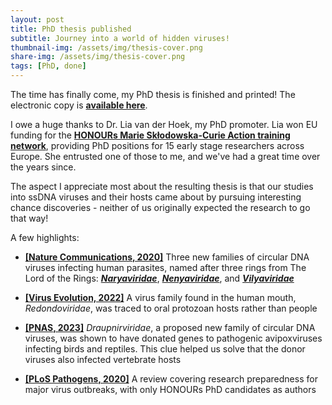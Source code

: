 ```yaml
---
layout: post
title: PhD thesis published
subtitle: Journey into a world of hidden viruses!
thumbnail-img: /assets/img/thesis-cover.png
share-img: /assets/img/thesis-cover.png
tags: [PhD, done]
---
```


The time has finally come, my PhD thesis is finished and printed! The electronic copy is [**available here**](https://hdl.handle.net/11245.1/1aceb7bf-ccb3-49ef-8ce5-31db8358545a).

I owe a huge thanks to Dr. Lia van der Hoek, my PhD promoter. Lia won EU funding for the [**HONOURs Marie Skłodowska-Curie Action training network**](https://www.honours.eu), providing PhD positions for 15 early stage researchers across Europe. She entrusted one of those to me, and we've had a great time over the years since.

The aspect I appreciate most about the resulting thesis is that our studies into ssDNA viruses and their hosts came about by pursuing interesting chance discoveries - neither of us originally expected the research to go that way!

A few highlights:

- [**[Nature Communications, 2020]**](https://www.nature.com/articles/s41467-020-18474-w) Three new families of circular DNA viruses infecting human parasites, named after three rings from The Lord of the Rings: [_**Naryaviridae**_](https://ictv.global/taxonomy/taxondetails?taxnode_id=202213283), [_**Nenyaviridae**_](https://ictv.global/taxonomy/taxondetails?taxnode_id=202213294), and [_**Vilyaviridae**_](https://ictv.global/taxonomy/taxondetails?taxnode_id=202213251)

- [**[Virus Evolution, 2022]**](https://academic.oup.com/ve/article/8/2/veac087/6702273) A virus family found in the human mouth, *Redondoviridae*, was traced to oral protozoan hosts rather than people

- [**[PNAS, 2023]**](https://www.pnas.org/doi/10.1073/pnas.2303844120) *Draupnirviridae*, a proposed new family of circular DNA viruses, was shown to have donated genes to pathogenic avipoxviruses infecting birds and reptiles. This clue helped us solve that the donor viruses also infected vertebrate hosts

- [**[PLoS Pathogens, 2020]**](https://journals.plos.org/plospathogens/article?id=10.1371/journal.ppat.1008902) A review covering research preparedness for major virus outbreaks, with only HONOURs PhD candidates as authors
